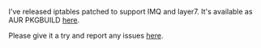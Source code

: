 I've released iptables patched to support IMQ and layer7. It's available as
AUR PKGBUILD [here](https://aur.archlinux.org/packages.php?ID=58913).  
  
Please give it a try and report any issues
[here](http://pf.natalenko.name/forum/index.php?board=15.0).

